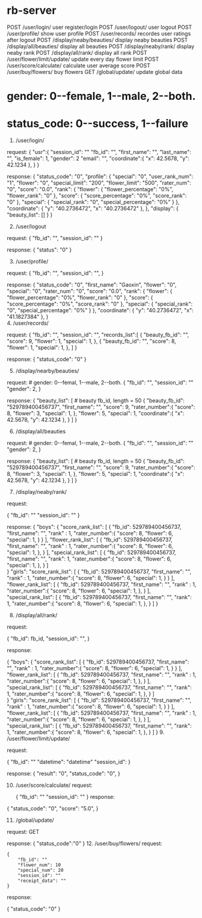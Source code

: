 rb-server
=========
POST  /user/login/                    user register/login
POST  /user/logout/                   user logout
POST  /user/profile/                  show user profile
POST  /user/records/                  recordes user ratings after logout
POST  /display/neaby/beauties/        display neaby beauties
POST  /display/all/beauties/          display all beauties
POST  /display/neaby/rank/            display neaby rank
POST  /display/all/rank/              display all rank
POST  /user/flower/limit/update/      update every day flower limit
POST  /user/score/calculate/          calculate user average score
POST  /user/buy/flowers/              buy flowers
GET  /global/update/                  update global data

# gender: 0--female, 1--male, 2--both.
# status_code: 0--success, 1--failure

1. /user/login/

request:
    {
        "usr":{
            "session_id": ""
            "fb_id": "",
            "first_name": "",
            "last_name": "",
            "is_female": 1,
            "gender": 2
            "email": "",
            "coordinate":{
                "x": 42.5678,
                "y": 42.1234
            },
        }
    }

response:
{
    "status_code": "0",
    "profile": {
        "special": "0",
        "user_rank_num": "1",
        "flower": "0",
        "special_limit": "200",
        "flower_limit": "500",
        "rater_num": "0",
        "score": "0.0",
        "rank": {
            "flower": {
                "flower_percentage": "0%",
                "flower_rank": "0"
            },
            "score": {
                "score_percentage": "0%",
                "score_rank": "0"
            },
            "special": {
                "special_rank": "0",
                "special_percentage": "0%"
            }
        },
        "coordinate": {
            "y": "40.2736472",
            "x": "40.2736472"
        },
    },
    "display": {
        "beauty_list": []
    }
}

2.  /user/logout

request:
    {
        "fb_id": "",
        "session_id": ""
    }

response:
    {
        "status": "0"
    }
    
3.  /user/profile/

request:
    {
        "fb_id": "",
        "session_id": "",
    }

response:
{
    "status_code": "0",
    "first_name": "Gaoxin",
    "flower": "0",
    "special": "0",
    "rater_num": "0",
    "score": "0.0",
    "rank": {
        "flower": {
            "flower_percentage": "0%",
            "flower_rank": "0"
        },
        "score": {
            "score_percentage": "0%",
            "score_rank": "0"
        },
        "special": {
            "special_rank": "0",
            "special_percentage": "0%"
        }
    },
    "coordinate": {
        "y": "40.2736472",
        "x": "41.1827384"
    },
}  
4.  /user/records/

request:
    {
        "fb_id": "",
        "session_id": "",
        "records_list":[
            {
                "beauty_fb_id": "",
                "score": 9,
                "flower": 1,
                "special": 1,
            },
            {
                "beauty_fb_id": "",
                "score": 8,
                "flower": 1,
                "special": 1,
            },
        ]
    }
    
  response:
    {
        "status_code": "0"
    }

5.  /display/nearby/beauties/

request:
    # gender: 0--femal, 1--male, 2--both.
    {
        "fb_id": "",
        "session_id": ""
        "gender": 2,
    }

response:
    {
        "beauty_list": [
            # beauty fb_id, length = 50
            {
                "beauty_fb_id": "529789400456737",
                "first_name": "",
                "score": 9,
                "rater_number":{
                    "score": 8,
                    "flower": 3,
                    "special": 1,
                },
                "flower": 5,
                "special": 1,
                "coordinate":{
                    "x": 42.5678,
                    "y": 42.1234
                },
            }
        ]
    }

6.  /display/all/beauties

request:
    # gender: 0--femal, 1--male, 2--both.
    {
        "fb_id": "",
        "session_id": ""
        "gender": 2,
    }
    
response:
    {
        "beauty_list": [
            # beauty fb_id, length = 50
            {
                "beauty_fb_id": "529789400456737",
                "first_name": "",
                "score": 9,
                "rater_number":{
                    "score": 8,
                    "flower": 3,
                    "special": 1,
                },
                "flower": 5,
                "special": 1,
                "coordinate":{
                    "x": 42.5678,
                    "y": 42.1234
                },
            }
        ]
    }
    
7.   /display/neaby/rank/ 

request:

{
    "fb_id": ""
    "session_id": ""
}

response:
{
    "boys": {
                "score_rank_list": [
            {
                "fb_id": 529789400456737,
                "first_name": "",
                "rank" : 1,
                "rater_number":{
                    "score": 8,
                    "flower": 6,
                    "special": 1,
                }
            }
        ],
        "flower_rank_list": [
            {
                "fb_id": 529789400456737,
                "first_name": "",
                "rank" : 1,
                "rater_number":{
                    "score": 8,
                    "flower": 6,
                    "special": 1,
                },
            }
        ],
        "special_rank_list": [
            {
                "fb_id": 529789400456737,
                "first_name": "",
                "rank": 1,
                "rater_number":{
                    "score": 8,
                    "flower": 6,
                    "special": 1,
                },
            }
        ]    
    }
    "girls":
            "score_rank_list": [
            {
                "fb_id": 529789400456737,
                "first_name": "",
                "rank" : 1,
                "rater_number":{
                    "score": 8,
                    "flower": 6,
                    "special": 1,
                }
            }
        ],
        "flower_rank_list": [
            {
                "fb_id": 529789400456737,
                "first_name": "",
                "rank" : 1,
                "rater_number":{
                    "score": 8,
                    "flower": 6,
                    "special": 1,
                },
            }
        ],
        "special_rank_list": [
            {
                "fb_id": 529789400456737,
                "first_name": "",
                "rank": 1,
                "rater_number":{
                    "score": 8,
                    "flower": 6,
                    "special": 1,
                },
            }
        ]
}

8. /display/all/rank/

request:

{
    "fb_id": fb_id,
    "session_id": "",
}


response:

{
    "boys": {
                "score_rank_list": [
            {
                "fb_id": 529789400456737,
                "first_name": "",
                "rank" : 1,
                "rater_number":{
                    "score": 8,
                    "flower": 6,
                    "special": 1,
                }
            }
        ],
        "flower_rank_list": [
            {
                "fb_id": 529789400456737,
                "first_name": "",
                "rank" : 1,
                "rater_number":{
                    "score": 8,
                    "flower": 6,
                    "special": 1,
                },
            }
        ],
        "special_rank_list": [
            {
                "fb_id": 529789400456737,
                "first_name": "",
                "rank": 1,
                "rater_number":{
                    "score": 8,
                    "flower": 6,
                    "special": 1,
                },
            }
        ]    
    }
    "girls":
            "score_rank_list": [
            {
                "fb_id": 529789400456737,
                "first_name": "",
                "rank" : 1,
                "rater_number":{
                    "score": 8,
                    "flower": 6,
                    "special": 1,
                }
            }
        ],
        "flower_rank_list": [
            {
                "fb_id": 529789400456737,
                "first_name": "",
                "rank" : 1,
                "rater_number":{
                    "score": 8,
                    "flower": 6,
                    "special": 1,
                },
            }
        ],
        "special_rank_list": [
            {
                "fb_id": 529789400456737,
                "first_name": "",
                "rank": 1,
                "rater_number":{
                    "score": 8,
                    "flower": 6,
                    "special": 1,
                },
            }
        ]
}
9. /user/flower/limit/update/

request:

{
    "fb_id": ""
    "datetime": "datetime"
    "session_id":
}

response:
{
    "result": "0",
    "status_code": "0",
}

10. /user/score/calculate/
request:

    {
        "fb_id": ""
        "session_id": ""
    }
response:

{
    "status_code": "0",
    "score": "5.0",
}

11. /global/update/

request:
GET

response:
{
    "status_code":"0"
}
12. /user/buy/flowers/
request:

    {
        "fb_id": ""
        "flower_num": 10
        "special_num": 20
        "session_id": ""
        "receipt_data": ""
    }
    
response:

{
    "status_code": "0"
}
